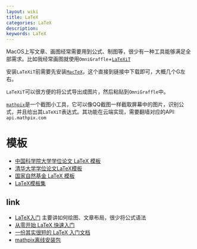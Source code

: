 ```yaml
---
layout: wiki
title: LaTeX
categories: LaTeX
description:
keywords: LaTeX
---
```


MacOS上写文章、画图经常需要用到公式、制图等，很少有一种工具能够满足全部需求。比如我经常画图就使用`OmniGraffle`+[`LaTeXiT`](https://www.chachatelier.fr/latexit/)

安装`LaTeXiT`前需要先安装[`MacTeX`](http://www.tug.org/mactex/mactex-download.html)，这个直接到链接中下载即可，大概几个G左右。

`LaTeXiT`可以很方便的将公式导出成图片，然后粘贴到`OmniGraffle`中。

[`mathpix`](https://mathpix.com)是一个截图小工具，它可以像QQ截图一样截取屏幕中的图片，识别公式，并且给出其`LaTeXiT`表达式。其功能在云端实现，需要翻墙对应的API: `api.mathpix.com`

# 模板
* [中国科学院大学学位论文 LaTeX 模板](https://github.com/mohuangrui/ucasthesis)
* [清华大学学位论文LaTeX模板](https://github.com/xueruini/thuthesis)
* [国家自然基金 LaTeX 模板](https://github.com/YimianDai/iNSFC)
* [LaTeX模板集](https://github.com/dustinvtran/latex-templates)


## link
* [LaTeX入门](https://bbs.pku.edu.cn/attach/e7/f2/e7f2bb698b9c3672/tex_intro_talk.pdf) 主要讲如何绘图、文章布局，很少将公式语法
* [从零开始 LaTeX 快速入门](http://liuchengxu.org/blog-cn/posts/quick-latex/)
* [一份其实很短的 LaTeX 入门文档](https://liam.page/2014/09/08/latex-introduction/)
* [mathpix离线安装包](/images/posts/tools/SnippingTool-v1.3.1.54.dmg)
